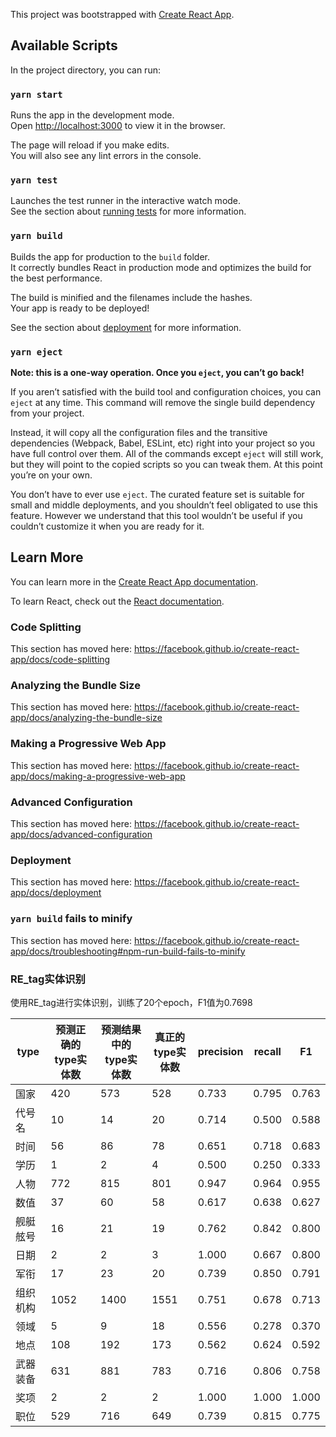 This project was bootstrapped with [Create React App](https://github.com/facebook/create-react-app).

## Available Scripts

In the project directory, you can run:

### `yarn start`

Runs the app in the development mode.<br />
Open [http://localhost:3000](http://localhost:3000) to view it in the browser.

The page will reload if you make edits.<br />
You will also see any lint errors in the console.

### `yarn test`

Launches the test runner in the interactive watch mode.<br />
See the section about [running tests](https://facebook.github.io/create-react-app/docs/running-tests) for more information.

### `yarn build`

Builds the app for production to the `build` folder.<br />
It correctly bundles React in production mode and optimizes the build for the best performance.

The build is minified and the filenames include the hashes.<br />
Your app is ready to be deployed!

See the section about [deployment](https://facebook.github.io/create-react-app/docs/deployment) for more information.

### `yarn eject`

**Note: this is a one-way operation. Once you `eject`, you can’t go back!**

If you aren’t satisfied with the build tool and configuration choices, you can `eject` at any time. This command will remove the single build dependency from your project.

Instead, it will copy all the configuration files and the transitive dependencies (Webpack, Babel, ESLint, etc) right into your project so you have full control over them. All of the commands except `eject` will still work, but they will point to the copied scripts so you can tweak them. At this point you’re on your own.

You don’t have to ever use `eject`. The curated feature set is suitable for small and middle deployments, and you shouldn’t feel obligated to use this feature. However we understand that this tool wouldn’t be useful if you couldn’t customize it when you are ready for it.

## Learn More

You can learn more in the [Create React App documentation](https://facebook.github.io/create-react-app/docs/getting-started).

To learn React, check out the [React documentation](https://reactjs.org/).

### Code Splitting

This section has moved here: https://facebook.github.io/create-react-app/docs/code-splitting

### Analyzing the Bundle Size

This section has moved here: https://facebook.github.io/create-react-app/docs/analyzing-the-bundle-size

### Making a Progressive Web App

This section has moved here: https://facebook.github.io/create-react-app/docs/making-a-progressive-web-app

### Advanced Configuration

This section has moved here: https://facebook.github.io/create-react-app/docs/advanced-configuration

### Deployment

This section has moved here: https://facebook.github.io/create-react-app/docs/deployment

### `yarn build` fails to minify

This section has moved here: https://facebook.github.io/create-react-app/docs/troubleshooting#npm-run-build-fails-to-minify

### RE_tag实体识别
使用RE_tag进行实体识别，训练了20个epoch，F1值为0.7698

| type | 预测正确的type实体数 | 预测结果中的type实体数 | 真正的type实体数 | precision | recall |  F1 |
|----------|-----|----|----|-----|----|----|
|  国家   | 420   |  573   |  528      |  0.733   |  0.795   |     0.763   |
|  代号名   | 10   |  14   |  20      |  0.714   |  0.500   |     0.588   |
|  时间   | 56   |  86   |  78      |  0.651   |  0.718   |     0.683   |
|  学历   | 1   |  2   |  4      |  0.500   |  0.250   |     0.333   |
|  人物   | 772   |  815   |  801      |  0.947   |  0.964   |     0.955   |
|  数值   | 37   |  60   |  58      |  0.617   |  0.638   |     0.627   |
|  舰艇舷号   | 16   |  21   |  19      |  0.762   |  0.842   |     0.800   |
|  日期   | 2   |  2   |  3      |  1.000   |  0.667   |     0.800   |
|  军衔   | 17   |  23   |  20      |  0.739   |  0.850   |     0.791   |
|  组织机构   | 1052   |  1400   |  1551      |  0.751   |  0.678   |     0.713   |
|  领域   | 5   |  9   |  18      |  0.556   |  0.278   |     0.370   |
|  地点   | 108   |  192   |  173      |  0.562   |  0.624   |     0.592   |
|  武器装备   | 631   |  881   |  783      |  0.716   |  0.806   |     0.758   |
|  奖项   | 2   |  2   |  2      |  1.000   |  1.000   |     1.000   |
|  职位   | 529   |  716   |  649      |  0.739   |  0.815   |     0.775   |

